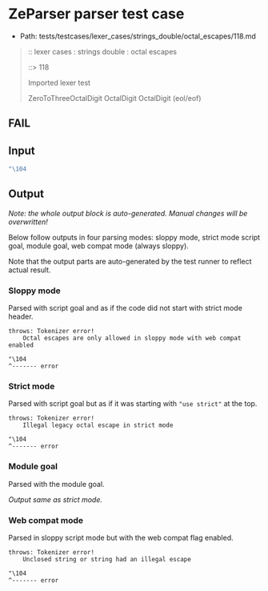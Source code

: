 # ZeParser parser test case

- Path: tests/testcases/lexer_cases/strings_double/octal_escapes/118.md

> :: lexer cases : strings double : octal escapes
>
> ::> 118
>
> Imported lexer test
>
> ZeroToThreeOctalDigit OctalDigit OctalDigit (eol/eof)

## FAIL

## Input

`````js
"\104
`````

## Output

_Note: the whole output block is auto-generated. Manual changes will be overwritten!_

Below follow outputs in four parsing modes: sloppy mode, strict mode script goal, module goal, web compat mode (always sloppy).

Note that the output parts are auto-generated by the test runner to reflect actual result.

### Sloppy mode

Parsed with script goal and as if the code did not start with strict mode header.

`````
throws: Tokenizer error!
    Octal escapes are only allowed in sloppy mode with web compat enabled

"\104
^------- error
`````

### Strict mode

Parsed with script goal but as if it was starting with `"use strict"` at the top.

`````
throws: Tokenizer error!
    Illegal legacy octal escape in strict mode

"\104
^------- error
`````


### Module goal

Parsed with the module goal.

_Output same as strict mode._

### Web compat mode

Parsed in sloppy script mode but with the web compat flag enabled.

`````
throws: Tokenizer error!
    Unclosed string or string had an illegal escape

"\104
^------- error
`````

